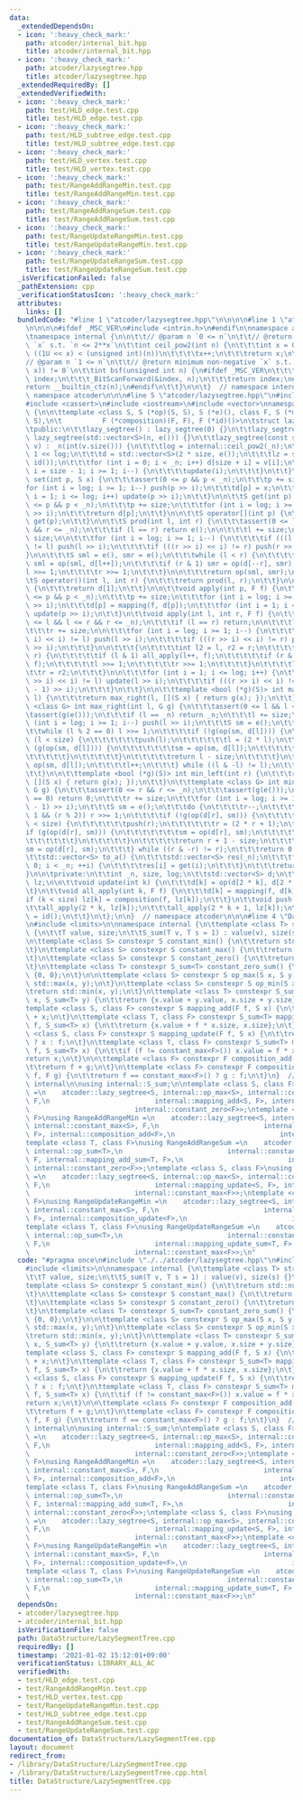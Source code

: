 ```yaml
---
data:
  _extendedDependsOn:
  - icon: ':heavy_check_mark:'
    path: atcoder/internal_bit.hpp
    title: atcoder/internal_bit.hpp
  - icon: ':heavy_check_mark:'
    path: atcoder/lazysegtree.hpp
    title: atcoder/lazysegtree.hpp
  _extendedRequiredBy: []
  _extendedVerifiedWith:
  - icon: ':heavy_check_mark:'
    path: test/HLD_edge.test.cpp
    title: test/HLD_edge.test.cpp
  - icon: ':heavy_check_mark:'
    path: test/HLD_subtree_edge.test.cpp
    title: test/HLD_subtree_edge.test.cpp
  - icon: ':heavy_check_mark:'
    path: test/HLD_vertex.test.cpp
    title: test/HLD_vertex.test.cpp
  - icon: ':heavy_check_mark:'
    path: test/RangeAddRangeMin.test.cpp
    title: test/RangeAddRangeMin.test.cpp
  - icon: ':heavy_check_mark:'
    path: test/RangeAddRangeSum.test.cpp
    title: test/RangeAddRangeSum.test.cpp
  - icon: ':heavy_check_mark:'
    path: test/RangeUpdateRangeMin.test.cpp
    title: test/RangeUpdateRangeMin.test.cpp
  - icon: ':heavy_check_mark:'
    path: test/RangeUpdateRangeSum.test.cpp
    title: test/RangeUpdateRangeSum.test.cpp
  _isVerificationFailed: false
  _pathExtension: cpp
  _verificationStatusIcon: ':heavy_check_mark:'
  attributes:
    links: []
  bundledCode: "#line 1 \"atcoder/lazysegtree.hpp\"\n\n\n\n#line 1 \"atcoder/internal_bit.hpp\"\
    \n\n\n\n#ifdef _MSC_VER\n#include <intrin.h>\n#endif\n\nnamespace atcoder {\n\n\
    \tnamespace internal {\n\n\t\t// @param n `0 <= n`\n\t\t// @return minimum non-negative\
    \ `x` s.t. `n <= 2**x`\n\t\tint ceil_pow2(int n) {\n\t\t\tint x = 0;\n\t\t\twhile\
    \ ((1U << x) < (unsigned int)(n))\n\t\t\t\tx++;\n\t\t\treturn x;\n\t\t}\n\n\t\t\
    // @param n `1 <= n`\n\t\t// @return minimum non-negative `x` s.t. `(n & (1 <<\
    \ x)) != 0`\n\t\tint bsf(unsigned int n) {\n#ifdef _MSC_VER\n\t\t\tunsigned long\
    \ index;\n\t\t\t_BitScanForward(&index, n);\n\t\t\treturn index;\n#else\n\t\t\t\
    return __builtin_ctz(n);\n#endif\n\t\t}\n\n\t}  // namespace internal\n\n}  //\
    \ namespace atcoder\n\n\n#line 5 \"atcoder/lazysegtree.hpp\"\n#include <algorithm>\n\
    #include <cassert>\n#include <iostream>\n#include <vector>\nnamespace atcoder\
    \ {\n\n\ttemplate <class S, S (*op)(S, S), S (*e)(), class F, S (*mapping)(F,\
    \ S),\n\t          F (*composition)(F, F), F (*id)()>\n\tstruct lazy_segtree {\n\
    \tpublic:\n\t\tlazy_segtree() : lazy_segtree(0) {}\n\t\tlazy_segtree(int n) :\
    \ lazy_segtree(std::vector<S>(n, e())) {}\n\t\tlazy_segtree(const std::vector<S>&\
    \ v) : _n(int(v.size())) {\n\t\t\tlog = internal::ceil_pow2(_n);\n\t\t\tsize =\
    \ 1 << log;\n\t\t\td = std::vector<S>(2 * size, e());\n\t\t\tlz = std::vector<F>(size,\
    \ id());\n\t\t\tfor (int i = 0; i < _n; i++) d[size + i] = v[i];\n\t\t\tfor (int\
    \ i = size - 1; i >= 1; i--) {\n\t\t\t\tupdate(i);\n\t\t\t}\n\t\t}\n\n\t\tvoid\
    \ set(int p, S x) {\n\t\t\tassert(0 <= p && p < _n);\n\t\t\tp += size;\n\t\t\t\
    for (int i = log; i >= 1; i--) push(p >> i);\n\t\t\td[p] = x;\n\t\t\tfor (int\
    \ i = 1; i <= log; i++) update(p >> i);\n\t\t}\n\n\t\tS get(int p) {\n\t\t\tassert(0\
    \ <= p && p < _n);\n\t\t\tp += size;\n\t\t\tfor (int i = log; i >= 1; i--) push(p\
    \ >> i);\n\t\t\treturn d[p];\n\t\t}\n\n\t\tS operator[](int p) {\n\t\t\treturn\
    \ get(p);\n\t\t}\n\n\t\tS prod(int l, int r) {\n\t\t\tassert(0 <= l && l <= r\
    \ && r <= _n);\n\t\t\tif (l == r) return e();\n\n\t\t\tl += size;\n\t\t\tr +=\
    \ size;\n\n\t\t\tfor (int i = log; i >= 1; i--) {\n\t\t\t\tif (((l >> i) << i)\
    \ != l) push(l >> i);\n\t\t\t\tif (((r >> i) << i) != r) push(r >> i);\n\t\t\t\
    }\n\n\t\t\tS sml = e(), smr = e();\n\t\t\twhile (l < r) {\n\t\t\t\tif (l & 1)\
    \ sml = op(sml, d[l++]);\n\t\t\t\tif (r & 1) smr = op(d[--r], smr);\n\t\t\t\t\
    l >>= 1;\n\t\t\t\tr >>= 1;\n\t\t\t}\n\n\t\t\treturn op(sml, smr);\n\t\t}\n\n\t\
    \tS operator()(int l, int r) {\n\t\t\treturn prod(l, r);\n\t\t}\n\n\t\tS all_prod()\
    \ {\n\t\t\treturn d[1];\n\t\t}\n\n\t\tvoid apply(int p, F f) {\n\t\t\tassert(0\
    \ <= p && p < _n);\n\t\t\tp += size;\n\t\t\tfor (int i = log; i >= 1; i--) push(p\
    \ >> i);\n\t\t\td[p] = mapping(f, d[p]);\n\t\t\tfor (int i = 1; i <= log; i++)\
    \ update(p >> i);\n\t\t}\n\t\tvoid apply(int l, int r, F f) {\n\t\t\tassert(0\
    \ <= l && l <= r && r <= _n);\n\t\t\tif (l == r) return;\n\n\t\t\tl += size;\n\
    \t\t\tr += size;\n\n\t\t\tfor (int i = log; i >= 1; i--) {\n\t\t\t\tif (((l >>\
    \ i) << i) != l) push(l >> i);\n\t\t\t\tif (((r >> i) << i) != r) push((r - 1)\
    \ >> i);\n\t\t\t}\n\n\t\t\t{\n\t\t\t\tint l2 = l, r2 = r;\n\t\t\t\twhile (l <\
    \ r) {\n\t\t\t\t\tif (l & 1) all_apply(l++, f);\n\t\t\t\t\tif (r & 1) all_apply(--r,\
    \ f);\n\t\t\t\t\tl >>= 1;\n\t\t\t\t\tr >>= 1;\n\t\t\t\t}\n\t\t\t\tl = l2;\n\t\t\
    \t\tr = r2;\n\t\t\t}\n\n\t\t\tfor (int i = 1; i <= log; i++) {\n\t\t\t\tif (((l\
    \ >> i) << i) != l) update(l >> i);\n\t\t\t\tif (((r >> i) << i) != r) update((r\
    \ - 1) >> i);\n\t\t\t}\n\t\t}\n\n\t\ttemplate <bool (*g)(S)> int max_right(int\
    \ l) {\n\t\t\treturn max_right(l, [](S x) { return g(x); });\n\t\t}\n\t\ttemplate\
    \ <class G> int max_right(int l, G g) {\n\t\t\tassert(0 <= l && l <= _n);\n\t\t\
    \tassert(g(e()));\n\t\t\tif (l == _n) return _n;\n\t\t\tl += size;\n\t\t\tfor\
    \ (int i = log; i >= 1; i--) push(l >> i);\n\t\t\tS sm = e();\n\t\t\tdo {\n\t\t\
    \t\twhile (l % 2 == 0) l >>= 1;\n\t\t\t\tif (!g(op(sm, d[l]))) {\n\t\t\t\t\twhile\
    \ (l < size) {\n\t\t\t\t\t\tpush(l);\n\t\t\t\t\t\tl = (2 * l);\n\t\t\t\t\t\tif\
    \ (g(op(sm, d[l]))) {\n\t\t\t\t\t\t\tsm = op(sm, d[l]);\n\t\t\t\t\t\t\tl++;\n\t\
    \t\t\t\t\t}\n\t\t\t\t\t}\n\t\t\t\t\treturn l - size;\n\t\t\t\t}\n\t\t\t\tsm =\
    \ op(sm, d[l]);\n\t\t\t\tl++;\n\t\t\t} while ((l & -l) != l);\n\t\t\treturn _n;\n\
    \t\t}\n\n\t\ttemplate <bool (*g)(S)> int min_left(int r) {\n\t\t\treturn min_left(r,\
    \ [](S x) { return g(x); });\n\t\t}\n\t\ttemplate <class G> int min_left(int r,\
    \ G g) {\n\t\t\tassert(0 <= r && r <= _n);\n\t\t\tassert(g(e()));\n\t\t\tif (r\
    \ == 0) return 0;\n\t\t\tr += size;\n\t\t\tfor (int i = log; i >= 1; i--) push((r\
    \ - 1) >> i);\n\t\t\tS sm = e();\n\t\t\tdo {\n\t\t\t\tr--;\n\t\t\t\twhile (r >\
    \ 1 && (r % 2)) r >>= 1;\n\t\t\t\tif (!g(op(d[r], sm))) {\n\t\t\t\t\twhile (r\
    \ < size) {\n\t\t\t\t\t\tpush(r);\n\t\t\t\t\t\tr = (2 * r + 1);\n\t\t\t\t\t\t\
    if (g(op(d[r], sm))) {\n\t\t\t\t\t\t\tsm = op(d[r], sm);\n\t\t\t\t\t\t\tr--;\n\
    \t\t\t\t\t\t}\n\t\t\t\t\t}\n\t\t\t\t\treturn r + 1 - size;\n\t\t\t\t}\n\t\t\t\t\
    sm = op(d[r], sm);\n\t\t\t} while ((r & -r) != r);\n\t\t\treturn 0;\n\t\t}\n\n\
    \t\tstd::vector<S> to_a() {\n\t\t\tstd::vector<S> res(_n);\n\t\t\tfor (int i =\
    \ 0; i < _n; ++i) {\n\t\t\t\tres[i] = get(i);\n\t\t\t}\n\t\t\treturn res;\n\t\t\
    }\n\n\tprivate:\n\t\tint _n, size, log;\n\t\tstd::vector<S> d;\n\t\tstd::vector<F>\
    \ lz;\n\n\t\tvoid update(int k) {\n\t\t\td[k] = op(d[2 * k], d[2 * k + 1]);\n\t\
    \t}\n\t\tvoid all_apply(int k, F f) {\n\t\t\td[k] = mapping(f, d[k]);\n\t\t\t\
    if (k < size) lz[k] = composition(f, lz[k]);\n\t\t}\n\t\tvoid push(int k) {\n\t\
    \t\tall_apply(2 * k, lz[k]);\n\t\t\tall_apply(2 * k + 1, lz[k]);\n\t\t\tlz[k]\
    \ = id();\n\t\t}\n\t};\n\n}  // namespace atcoder\n\n\n#line 4 \"DataStructure/LazySegmentTree.cpp\"\
    \n#include <limits>\n\nnamespace internal {\n\ttemplate <class T> struct S_sum\
    \ {\n\t\tT value, size;\n\t\tS_sum(T v, T s = 1) : value(v), size(s) {}\n\t};\n\
    \n\ttemplate <class S> constexpr S constant_min() {\n\t\treturn std::numeric_limits<S>::min();\n\
    \t}\n\ttemplate <class S> constexpr S constant_max() {\n\t\treturn std::numeric_limits<S>::max();\n\
    \t}\n\ttemplate <class S> constexpr S constant_zero() {\n\t\treturn static_cast<S>(0);\n\
    \t}\n\ttemplate <class T> constexpr S_sum<T> constant_zero_sum() {\n\t\treturn\
    \ {0, 0};\n\t}\n\n\ttemplate <class S> constexpr S op_max(S x, S y) {\n\t\treturn\
    \ std::max(x, y);\n\t}\n\ttemplate <class S> constexpr S op_min(S x, S y) {\n\t\
    \treturn std::min(x, y);\n\t}\n\ttemplate <class T> constexpr S_sum<T> op_sum(S_sum<T>\
    \ x, S_sum<T> y) {\n\t\treturn {x.value + y.value, x.size + y.size};\n\t}\n\n\t\
    template <class S, class F> constexpr S mapping_add(F f, S x) {\n\t\treturn f\
    \ + x;\n\t}\n\ttemplate <class T, class F> constexpr S_sum<T> mapping_add_sum(F\
    \ f, S_sum<T> x) {\n\t\treturn {x.value + f * x.size, x.size};\n\t}\n\ttemplate\
    \ <class S, class F> constexpr S mapping_update(F f, S x) {\n\t\treturn f == constant_max<F>()\
    \ ? x : f;\n\t}\n\ttemplate <class T, class F> constexpr S_sum<T> mapping_update_sum(F\
    \ f, S_sum<T> x) {\n\t\tif (f != constant_max<F>()) x.value = f * x.size;\n\t\t\
    return x;\n\t}\n\n\ttemplate <class F> constexpr F composition_add(F f, F g) {\n\
    \t\treturn f + g;\n\t}\n\ttemplate <class F> constexpr F composition_update(F\
    \ f, F g) {\n\t\treturn f == constant_max<F>() ? g : f;\n\t}\n}  // namespace\
    \ internal\n\nusing internal::S_sum;\n\ntemplate <class S, class F>\nusing RangeAddRangeMax\
    \ =\n    atcoder::lazy_segtree<S, internal::op_max<S>, internal::constant_min<S>,\
    \ F,\n                          internal::mapping_add<S, F>, internal::composition_add<F>,\n\
    \                          internal::constant_zero<F>>;\ntemplate <class S, class\
    \ F>\nusing RangeAddRangeMin =\n    atcoder::lazy_segtree<S, internal::op_min<S>,\
    \ internal::constant_max<S>, F,\n                          internal::mapping_add<S,\
    \ F>, internal::composition_add<F>,\n                          internal::constant_zero<F>>;\n\
    template <class T, class F>\nusing RangeAddRangeSum =\n    atcoder::lazy_segtree<internal::S_sum<T>,\
    \ internal::op_sum<T>,\n                          internal::constant_zero_sum<T>,\
    \ F, internal::mapping_add_sum<T, F>,\n                          internal::composition_add<F>,\
    \ internal::constant_zero<F>>;\ntemplate <class S, class F>\nusing RangeUpdateRangeMax\
    \ =\n    atcoder::lazy_segtree<S, internal::op_max<S>, internal::constant_min<S>,\
    \ F,\n                          internal::mapping_update<S, F>, internal::composition_update<F>,\n\
    \                          internal::constant_max<F>>;\ntemplate <class S, class\
    \ F>\nusing RangeUpdateRangeMin =\n    atcoder::lazy_segtree<S, internal::op_min<S>,\
    \ internal::constant_max<S>, F,\n                          internal::mapping_update<S,\
    \ F>, internal::composition_update<F>,\n                          internal::constant_max<F>>;\n\
    template <class T, class F>\nusing RangeUpdateRangeSum =\n    atcoder::lazy_segtree<internal::S_sum<T>,\
    \ internal::op_sum<T>,\n                          internal::constant_zero_sum<T>,\
    \ F,\n                          internal::mapping_update_sum<T, F>, internal::composition_update<F>,\n\
    \                          internal::constant_max<F>>;\n"
  code: "#pragma once\n#include \"./../atcoder/lazysegtree.hpp\"\n#include <algorithm>\n\
    #include <limits>\n\nnamespace internal {\n\ttemplate <class T> struct S_sum {\n\
    \t\tT value, size;\n\t\tS_sum(T v, T s = 1) : value(v), size(s) {}\n\t};\n\n\t\
    template <class S> constexpr S constant_min() {\n\t\treturn std::numeric_limits<S>::min();\n\
    \t}\n\ttemplate <class S> constexpr S constant_max() {\n\t\treturn std::numeric_limits<S>::max();\n\
    \t}\n\ttemplate <class S> constexpr S constant_zero() {\n\t\treturn static_cast<S>(0);\n\
    \t}\n\ttemplate <class T> constexpr S_sum<T> constant_zero_sum() {\n\t\treturn\
    \ {0, 0};\n\t}\n\n\ttemplate <class S> constexpr S op_max(S x, S y) {\n\t\treturn\
    \ std::max(x, y);\n\t}\n\ttemplate <class S> constexpr S op_min(S x, S y) {\n\t\
    \treturn std::min(x, y);\n\t}\n\ttemplate <class T> constexpr S_sum<T> op_sum(S_sum<T>\
    \ x, S_sum<T> y) {\n\t\treturn {x.value + y.value, x.size + y.size};\n\t}\n\n\t\
    template <class S, class F> constexpr S mapping_add(F f, S x) {\n\t\treturn f\
    \ + x;\n\t}\n\ttemplate <class T, class F> constexpr S_sum<T> mapping_add_sum(F\
    \ f, S_sum<T> x) {\n\t\treturn {x.value + f * x.size, x.size};\n\t}\n\ttemplate\
    \ <class S, class F> constexpr S mapping_update(F f, S x) {\n\t\treturn f == constant_max<F>()\
    \ ? x : f;\n\t}\n\ttemplate <class T, class F> constexpr S_sum<T> mapping_update_sum(F\
    \ f, S_sum<T> x) {\n\t\tif (f != constant_max<F>()) x.value = f * x.size;\n\t\t\
    return x;\n\t}\n\n\ttemplate <class F> constexpr F composition_add(F f, F g) {\n\
    \t\treturn f + g;\n\t}\n\ttemplate <class F> constexpr F composition_update(F\
    \ f, F g) {\n\t\treturn f == constant_max<F>() ? g : f;\n\t}\n}  // namespace\
    \ internal\n\nusing internal::S_sum;\n\ntemplate <class S, class F>\nusing RangeAddRangeMax\
    \ =\n    atcoder::lazy_segtree<S, internal::op_max<S>, internal::constant_min<S>,\
    \ F,\n                          internal::mapping_add<S, F>, internal::composition_add<F>,\n\
    \                          internal::constant_zero<F>>;\ntemplate <class S, class\
    \ F>\nusing RangeAddRangeMin =\n    atcoder::lazy_segtree<S, internal::op_min<S>,\
    \ internal::constant_max<S>, F,\n                          internal::mapping_add<S,\
    \ F>, internal::composition_add<F>,\n                          internal::constant_zero<F>>;\n\
    template <class T, class F>\nusing RangeAddRangeSum =\n    atcoder::lazy_segtree<internal::S_sum<T>,\
    \ internal::op_sum<T>,\n                          internal::constant_zero_sum<T>,\
    \ F, internal::mapping_add_sum<T, F>,\n                          internal::composition_add<F>,\
    \ internal::constant_zero<F>>;\ntemplate <class S, class F>\nusing RangeUpdateRangeMax\
    \ =\n    atcoder::lazy_segtree<S, internal::op_max<S>, internal::constant_min<S>,\
    \ F,\n                          internal::mapping_update<S, F>, internal::composition_update<F>,\n\
    \                          internal::constant_max<F>>;\ntemplate <class S, class\
    \ F>\nusing RangeUpdateRangeMin =\n    atcoder::lazy_segtree<S, internal::op_min<S>,\
    \ internal::constant_max<S>, F,\n                          internal::mapping_update<S,\
    \ F>, internal::composition_update<F>,\n                          internal::constant_max<F>>;\n\
    template <class T, class F>\nusing RangeUpdateRangeSum =\n    atcoder::lazy_segtree<internal::S_sum<T>,\
    \ internal::op_sum<T>,\n                          internal::constant_zero_sum<T>,\
    \ F,\n                          internal::mapping_update_sum<T, F>, internal::composition_update<F>,\n\
    \                          internal::constant_max<F>>;\n"
  dependsOn:
  - atcoder/lazysegtree.hpp
  - atcoder/internal_bit.hpp
  isVerificationFile: false
  path: DataStructure/LazySegmentTree.cpp
  requiredBy: []
  timestamp: '2021-01-02 15:12:01+09:00'
  verificationStatus: LIBRARY_ALL_AC
  verifiedWith:
  - test/HLD_edge.test.cpp
  - test/RangeAddRangeMin.test.cpp
  - test/HLD_vertex.test.cpp
  - test/RangeUpdateRangeMin.test.cpp
  - test/HLD_subtree_edge.test.cpp
  - test/RangeAddRangeSum.test.cpp
  - test/RangeUpdateRangeSum.test.cpp
documentation_of: DataStructure/LazySegmentTree.cpp
layout: document
redirect_from:
- /library/DataStructure/LazySegmentTree.cpp
- /library/DataStructure/LazySegmentTree.cpp.html
title: DataStructure/LazySegmentTree.cpp
---
```

